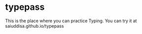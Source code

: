 # typepass
This is  the place where you can practice Typing. You can try it at saiuddisa.github.io/typepass
